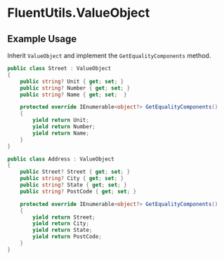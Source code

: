# FluentUtils.ValueObject

## Example Usage

Inherit `ValueObject` and implement the `GetEqualityComponents` method.

```csharp
public class Street : ValueObject
{
    public string? Unit { get; set; }
    public string? Number { get; set; }
    public string? Name { get; set;  }

    protected override IEnumerable<object?> GetEqualityComponents()
    {
        yield return Unit;
        yield return Number;
        yield return Name;
    }
}

public class Address : ValueObject
{
    public Street? Street { get; set; }
    public string? City { get; set; }
    public string? State { get; set; }
    public string? PostCode { get; set; }

    protected override IEnumerable<object?> GetEqualityComponents()
    {
        yield return Street;
        yield return City;
        yield return State;
        yield return PostCode;
    }
}
```
